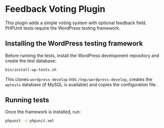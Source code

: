# Feedback Voting Plugin

This plugin adds a simple voting system with optional feedback field. PHPUnit tests require the WordPress testing framework.

## Installing the WordPress testing framework

Before running the tests, install the WordPress development repository and create the test database:

```bash
bin/install-wp-tests.sh
```

This clones `wordpress-develop` into `/tmp/wordpress-develop`, creates the `wptests` database (if MySQL is available) and copies the configuration file.

## Running tests

Once the framework is installed, run:

```bash
phpunit -c phpunit.xml
```

